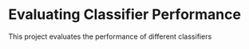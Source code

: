 # Evaluating Classifier Performance
 This project evaluates the performance of different classifiers 
